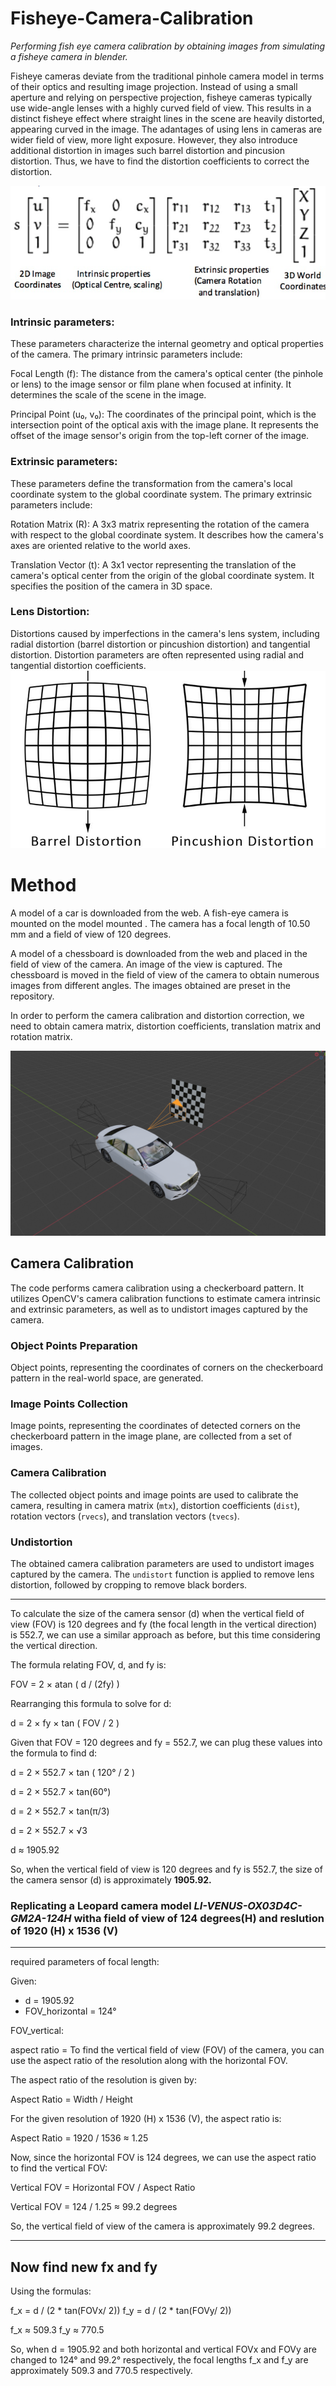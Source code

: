 # Fisheye-Camera-Calibration 
*Performing fish eye camera calibration by obtaining images from simulating a fisheye camera in blender.* 



Fisheye cameras deviate from the traditional pinhole camera model in terms of their optics and resulting image projection. Instead of using a small aperture and relying on perspective projection, fisheye cameras typically use wide-angle lenses with a highly curved field of view. This results in a distinct fisheye effect where straight lines in the scene are heavily distorted, appearing curved in the image. The adantages of using lens in cameras are wider field of view, more light exposure. However, they also introduce additional distortion in images such barrel distortion and pincusion distortion. Thus, we have to find the distortion coefficients to correct the distortion.

![alt text](New_folder/image-1.png)

### Intrinsic parameters:

These parameters characterize the internal geometry and optical properties of the camera. The primary intrinsic parameters include:

Focal Length (f): The distance from the camera's optical center (the pinhole or lens) to the image sensor or film plane when focused at infinity. It determines the scale of the scene in the image.

Principal Point (u₀, v₀): The coordinates of the principal point, which is the intersection point of the optical axis with the image plane. It represents the offset of the image sensor's origin from the top-left corner of the image.


### Extrinsic parameters:
These parameters define the transformation from the camera's local coordinate system to the global coordinate system. The primary extrinsic parameters include:

Rotation Matrix (R): A 3x3 matrix representing the rotation of the camera with respect to the global coordinate system. It describes how the camera's axes are oriented relative to the world axes.

Translation Vector (t): A 3x1 vector representing the translation of the camera's optical center from the origin of the global coordinate system. It specifies the position of the camera in 3D space.



### Lens Distortion: 
Distortions caused by imperfections in the camera's lens system, including radial distortion (barrel distortion or pincushion distortion) and tangential distortion. Distortion parameters are often represented using radial and tangential distortion coefficients.
![alt text](New_folder/image-2.png)

# Method


A model of a car is downloaded from the web. A fish-eye camera is mounted on the model mounted . The camera has a focal length of 10.50 mm and a field of view of 120 degrees.

A model of a chessboard is downloaded from the web and placed in the field of view of the camera. An image of the view is captured. The chessboard is moved in the field of view of the camera to obtain numerous images from different angles. The images obtained are preset in the repository.

In order to perform the camera calibration and distortion correction, we need to obtain camera matrix, distortion coefficients, translation matrix and rotation matrix.




![Alt Text](New_folder/Capture-1.png)



## Camera Calibration

The code performs camera calibration using a checkerboard pattern. It utilizes OpenCV's camera calibration functions to estimate camera intrinsic and extrinsic parameters, as well as to undistort images captured by the camera.


### Object Points Preparation

Object points, representing the coordinates of corners on the checkerboard pattern in the real-world space, are generated.

### Image Points Collection

Image points, representing the coordinates of detected corners on the checkerboard pattern in the image plane, are collected from a set of images.

### Camera Calibration

The collected object points and image points are used to calibrate the camera, resulting in camera matrix (`mtx`), distortion coefficients (`dist`), rotation vectors (`rvecs`), and translation vectors (`tvecs`).

### Undistortion

The obtained camera calibration parameters are used to undistort images captured by the camera. The `undistort` function is applied to remove lens distortion, followed by cropping to remove black borders.




----------------------------------------------------------------

To calculate the size of the camera sensor (d) when the vertical field of view (FOV) is 120 degrees and fy (the focal length in the vertical direction) is 552.7, we can use a similar approach as before, but this time considering the vertical direction. 

The formula relating FOV, d, and fy is:

FOV = 2 × atan ( d / (2fy) )

Rearranging this formula to solve for d:

d = 2 × fy × tan ( FOV / 2 )

Given that FOV = 120 degrees and fy = 552.7, we can plug these values into the formula to find d:

d = 2 × 552.7 × tan ( 120° / 2 )

d = 2 × 552.7 × tan(60°)

d = 2 × 552.7 × tan(π/3)

d = 2 × 552.7 × √3

d ≈ 1905.92

So, when the vertical field of view is 120 degrees and fy is 552.7, the size of the camera sensor (d) is approximately **1905.92.**

### Replicating a Leopard camera model *LI-VENUS-OX03D4C-GM2A-124H* witha field of view of 124 degrees(H) and reslution of 1920 (H) x 1536 (V)
---
required parameters of focal length:

Given:
- d = 1905.92
- FOV_horizontal = 124°


FOV_vertical:

aspect ratio = To find the vertical field of view (FOV) of the camera, you can use the aspect ratio of the resolution along with the horizontal FOV.

The aspect ratio of the resolution is given by:

Aspect Ratio = Width / Height

For the given resolution of 1920 (H) x 1536 (V), the aspect ratio is:

Aspect Ratio = 1920 / 1536 ≈ 1.25

Now, since the horizontal FOV is 124 degrees, we can use the aspect ratio to find the vertical FOV:

Vertical FOV = Horizontal FOV / Aspect Ratio

Vertical FOV = 124 / 1.25 ≈ 99.2 degrees

So, the vertical field of view of the camera is approximately 99.2 degrees.

---
## Now find new fx and fy 
Using the formulas:

f_x = d / (2 * tan(FOVx/ 2))
f_y = d / (2 * tan(FOVy/ 2))

f_x ≈ 509.3
f_y ≈ 770.5

So, when d = 1905.92 and both horizontal and vertical FOVx and FOVy are changed to 124° and 99.2° respectively, the focal lengths f_x and f_y are approximately 509.3 and 770.5 respectively.

